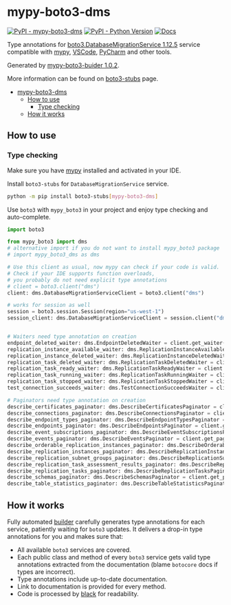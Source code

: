# mypy-boto3-dms

[![PyPI - mypy-boto3-dms](https://img.shields.io/pypi/v/mypy-boto3-dms.svg?color=blue)](https://pypi.org/project/mypy-boto3-dms)
[![PyPI - Python Version](https://img.shields.io/pypi/pyversions/mypy-boto3-dms.svg?color=blue)](https://pypi.org/project/mypy-boto3-dms)
[![Docs](https://img.shields.io/readthedocs/mypy-boto3-builder.svg?color=blue)](https://mypy-boto3-builder.readthedocs.io/)

Type annotations for
[boto3.DatabaseMigrationService 1.12.5](https://boto3.amazonaws.com/v1/documentation/api/1.12.5/reference/services/dms.html#DatabaseMigrationService) service
compatible with [mypy](https://github.com/python/mypy), [VSCode](https://code.visualstudio.com/),
[PyCharm](https://www.jetbrains.com/pycharm/) and other tools.

Generated by [mypy-boto3-buider 1.0.2](https://github.com/vemel/mypy_boto3_builder).

More information can be found on [boto3-stubs](https://pypi.org/project/boto3-stubs/) page.

- [mypy-boto3-dms](#mypy-boto3-dms)
  - [How to use](#how-to-use)
    - [Type checking](#type-checking)
  - [How it works](#how-it-works)

## How to use

### Type checking

Make sure you have [mypy](https://github.com/python/mypy) installed and activated in your IDE.

Install `boto3-stubs` for `DatabaseMigrationService` service.

```bash
python -m pip install boto3-stubs[mypy-boto3-dms]
```

Use `boto3` with `mypy_boto3` in your project and enjoy type checking and auto-complete.

```python
import boto3

from mypy_boto3 import dms
# alternative import if you do not want to install mypy_boto3 package
# import mypy_boto3_dms as dms

# Use this client as usual, now mypy can check if your code is valid.
# Check if your IDE supports function overloads,
# you probably do not need explicit type annotations
# client = boto3.client("dms")
client: dms.DatabaseMigrationServiceClient = boto3.client("dms")

# works for session as well
session = boto3.session.Session(region="us-west-1")
session_client: dms.DatabaseMigrationServiceClient = session.client("dms")


# Waiters need type annotation on creation
endpoint_deleted_waiter: dms.EndpointDeletedWaiter = client.get_waiter("endpoint_deleted")
replication_instance_available_waiter: dms.ReplicationInstanceAvailableWaiter = client.get_waiter("replication_instance_available")
replication_instance_deleted_waiter: dms.ReplicationInstanceDeletedWaiter = client.get_waiter("replication_instance_deleted")
replication_task_deleted_waiter: dms.ReplicationTaskDeletedWaiter = client.get_waiter("replication_task_deleted")
replication_task_ready_waiter: dms.ReplicationTaskReadyWaiter = client.get_waiter("replication_task_ready")
replication_task_running_waiter: dms.ReplicationTaskRunningWaiter = client.get_waiter("replication_task_running")
replication_task_stopped_waiter: dms.ReplicationTaskStoppedWaiter = client.get_waiter("replication_task_stopped")
test_connection_succeeds_waiter: dms.TestConnectionSucceedsWaiter = client.get_waiter("test_connection_succeeds")

# Paginators need type annotation on creation
describe_certificates_paginator: dms.DescribeCertificatesPaginator = client.get_paginator("describe_certificates")
describe_connections_paginator: dms.DescribeConnectionsPaginator = client.get_paginator("describe_connections")
describe_endpoint_types_paginator: dms.DescribeEndpointTypesPaginator = client.get_paginator("describe_endpoint_types")
describe_endpoints_paginator: dms.DescribeEndpointsPaginator = client.get_paginator("describe_endpoints")
describe_event_subscriptions_paginator: dms.DescribeEventSubscriptionsPaginator = client.get_paginator("describe_event_subscriptions")
describe_events_paginator: dms.DescribeEventsPaginator = client.get_paginator("describe_events")
describe_orderable_replication_instances_paginator: dms.DescribeOrderableReplicationInstancesPaginator = client.get_paginator("describe_orderable_replication_instances")
describe_replication_instances_paginator: dms.DescribeReplicationInstancesPaginator = client.get_paginator("describe_replication_instances")
describe_replication_subnet_groups_paginator: dms.DescribeReplicationSubnetGroupsPaginator = client.get_paginator("describe_replication_subnet_groups")
describe_replication_task_assessment_results_paginator: dms.DescribeReplicationTaskAssessmentResultsPaginator = client.get_paginator("describe_replication_task_assessment_results")
describe_replication_tasks_paginator: dms.DescribeReplicationTasksPaginator = client.get_paginator("describe_replication_tasks")
describe_schemas_paginator: dms.DescribeSchemasPaginator = client.get_paginator("describe_schemas")
describe_table_statistics_paginator: dms.DescribeTableStatisticsPaginator = client.get_paginator("describe_table_statistics")
```

## How it works

Fully automated [builder](https://github.com/vemel/mypy_boto3_builder) carefully generates
type annotations for each service, patiently waiting for `boto3` updates. It delivers
a drop-in type annotations for you and makes sure that:

- All available `boto3` services are covered.
- Each public class and method of every `boto3` service gets valid type annotations
  extracted from the documentation (blame `botocore` docs if types are incorrect).
- Type annotations include up-to-date documentation.
- Link to documentation is provided for every method.
- Code is processed by [black](https://github.com/psf/black) for readability.